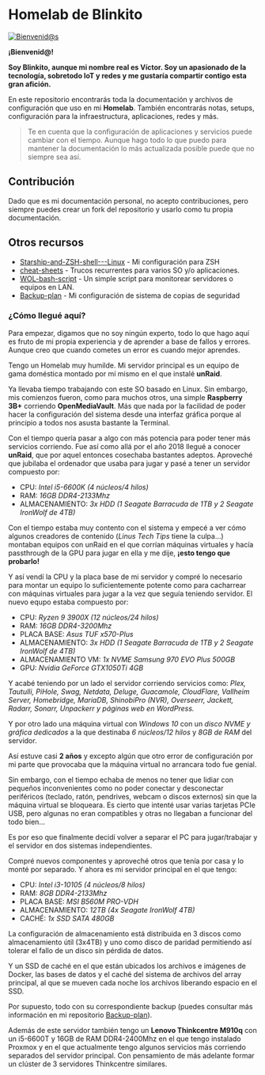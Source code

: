 # Homelab de Blinkito

[![Bienvenid@s](https://imgur.com/p1wpCAP)](https://github.com/blinkitogaming)

**¡Bienvenid@!**

**Soy Blinkito, aunque mi nombre real es Víctor. Soy un apasionado de la tecnología, sobretodo IoT y redes y me gustaría compartir contigo esta gran afición.**

En este repositorio encontrarás toda la documentación y archivos de configuración que uso en mi **Homelab**. También encontrarás notas, setups, configuración para la infraestructura, aplicaciones, redes y más.

>Te en cuenta que la configuración de aplicaciones y servicios puede cambiar con el tiempo. Aunque hago todo lo que puedo para mantener la documentación lo más actualizada posible puede que no siempre sea así.

## Contribución
Dado que es mi documentación personal, no acepto contribuciones, pero siempre puedes crear un fork del repositorio y usarlo como tu propia documentación.

## Otros recursos
- [Starship-and-ZSH-shell---Linux](https://github.com/blinkitogaming/Starship-and-ZSH-shell---Linux) - Mi configuración para ZSH
- [cheat-sheets](https://github.com/blinkitogaming/cheat-sheets) - Trucos recurrentes para varios SO y/o aplicaciones.
- [WOL-bash-script](https://github.com/blinkitogaming/WOL-bash-script) - Un simple script para monitorear servidores o equipos en LAN.
- [Backup-plan](https://github.com/blinkitogaming/backup-plan) - Mi configuración de sistema de copias de seguridad

### ¿Cómo llegué aquí?
Para empezar, digamos que no soy ningún experto, todo lo que hago aquí es fruto de mi propia experiencia y de aprender a base de fallos y errores. Aunque creo que cuando cometes un error es cuando mejor aprendes.

Tengo un Homelab muy humilde. Mi servidor principal es un equipo de gama doméstica montado por mí mismo en el que instalé **unRaid**.

Ya llevaba tiempo trabajando con este SO basado en Linux. Sin embargo, mis comienzos fueron, como para muchos otros, una simple **Raspberry 3B+** corriendo **OpenMediaVault**. Más que nada por la facilidad de poder hacer la configuración del sistema desde una interfaz gráfica porque al principio a todos nos asusta bastante la Terminal.

Con el tiempo quería pasar a algo con más potencia para poder tener más servicios corriendo. Fue así como allá por el año 2018 llegué a conocer **unRaid**, que por aquel entonces cosechaba bastantes adeptos.
Aproveché que jubilaba el ordenador que usaba para jugar y pasé a tener un servidor compuesto por:

- CPU: *Intel i5-6600K (4 núcleos/4 hilos)*
- RAM: *16GB DDR4-2133Mhz*
- ALMACENAMIENTO: *3x HDD (1 Seagate Barracuda de 1TB y 2 Seagate IronWolf de 4TB)*

Con el tiempo estaba muy contento con el sistema y empecé a ver cómo algunos creadores de contenido (*Linus Tech Tips* tiene la culpa...) montaban equipos con unRaid en el que corrían máquinas virtuales y hacía passthrough de la GPU para jugar en ella y me dije, **¡esto tengo que probarlo!**

Y así vendí la CPU y la placa base de mi servidor y compré lo necesario para montar un equipo lo suficientemente potente como para cacharrear con máquinas virtuales para jugar a la vez que seguía teniendo servidor. El nuevo equpo estaba compuesto por:

- CPU: *Ryzen 9 3900X (12 núcleos/24 hilos)*
- RAM: *16GB DDR4-3200Mhz*
- PLACA BASE: *Asus TUF x570-Plus*
- ALMACENAMIENTO: *3x HDD (1 Seagate Barracuda de 1TB y 2 Seagate IronWolf de 4TB)*
- ALMACENAMIENTO VM: *1x NVME Samsung 970 EVO Plus 500GB*
- GPU: *Nvidia GeForce GTX1050Ti 4GB*

Y acabé teniendo por un lado el servidor corriendo servicios como: *Plex, Tautulli, PiHole, Swag, Netdata, Deluge, Guacamole, CloudFlare, Vallheim Server, Homebridge, MariaDB, ShinobiPro (NVR), Overseerr, Jackett, Radarr, Sonarr, Unpackerr y páginas web en WordPress.*

Y por otro lado una máquina virtual con *Windows 10* con un *disco NVME y gráfica dedicados* a la que destinaba *6 núcleos/12 hilos* y *8GB de RAM* del servidor.

Así estuve casi **2 años** y excepto algún que otro error de configuración por mi parte que provocaba que la máquina virtual no arrancara todo fue genial.

Sin embargo, con el tiempo echaba de menos no tener que lidiar con pequeños inconvenientes como no poder conectar y desconectar periféricos (teclado, ratón, pendrives, webcam o discos externos) sin que la máquina virtual se bloqueara. Es cierto que intenté usar varias tarjetas PCIe USB, pero algunas no eran compatibles y otras no llegaban a funcionar del todo bien...

Es por eso que finalmente decidí volver a separar el PC para jugar/trabajar y el servidor en dos sistemas independientes.

Compré nuevos componentes y aproveché otros que tenía por casa y lo monté por separado. Y ahora es mi servidor principal en el que tengo:

- CPU: *Intel i3-10105 (4 núcleos/8 hilos)*
- RAM: *8GB DDR4-2133Mhz*
- PLACA BASE: *MSI B560M PRO-VDH*
- ALMACENAMIENTO: *12TB (4x Seagate IronWolf 4TB)*
- CACHÉ: *1x SSD SATA 480GB*

La configuración de almacenamiento está distribuida en 3 discos como almacenamiento útil (3x4TB) y uno como disco de paridad permitiendo así tolerar el fallo de un disco sin pérdida de datos.

Y un SSD de caché en el que están ubicados los archivos e imágenes de Docker, las bases de datos y el caché del sistema de archivos del array principal, al que se mueven cada noche los archivos liberando espacio en el SSD.

Por supuesto, todo con su correspondiente backup (puedes consultar más información en mi repositorio [Backup-plan](https://github.com/blinkitogaming/backup-plan)).

Además de este servidor también tengo un **Lenovo Thinkcentre M910q** con un i5-6600T y 16GB de RAM DDR4-2400Mhz en el que tengo instalado Proxmox y en el que actualmente tengo algunos servicios más corriendo separados del servidor principal. Con pensamiento de más adelante formar un clúster de 3 servidores Thinkcentre similares.
